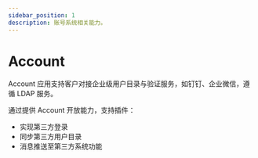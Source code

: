 ```yaml
---
sidebar_position: 1
description: 账号系统相关能力。
---
```


# Account

Account 应用支持客户对接企业级用户目录与验证服务，如钉钉、企业微信，遵循 LDAP 服务。

通过提供 Account 开放能力，支持插件：

- 实现第三方登录
- 同步第三方用户目录
- 消息推送至第三方系统功能
